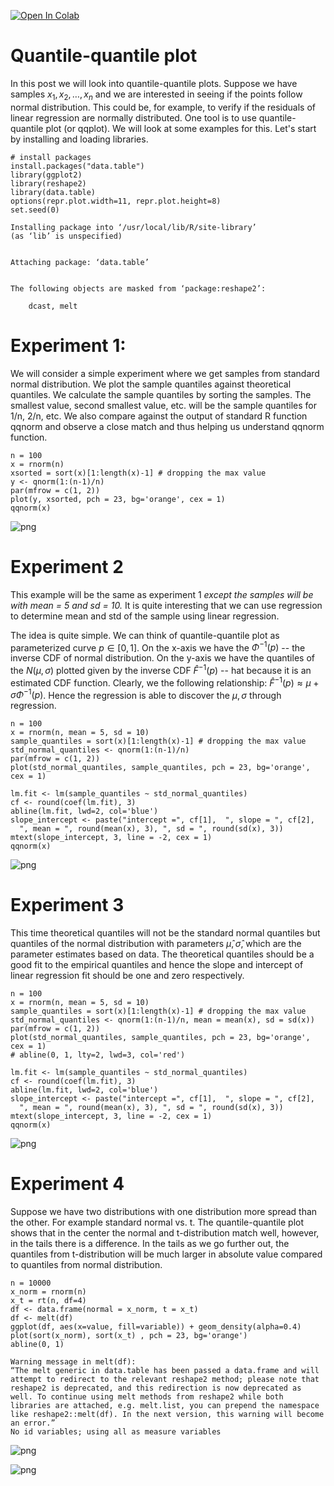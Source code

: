 <a href="https://colab.research.google.com/github/vijayvd/vijayvd.github.io/blob/master/_jupyter/2020_05_30_Quantile_quantile_plot.ipynb" target="_parent"><img src="https://colab.research.google.com/assets/colab-badge.svg" alt="Open In Colab"/></a>

# Quantile-quantile plot
In this post we will look into quantile-quantile plots. Suppose we have samples $x_1, x_2, \ldots, x_n$ and we are interested in seeing if the points follow normal distribution. This could be, for example, to verify if the residuals of linear regression are normally distributed.  One tool is to use quantile-quantile plot (or qqplot). We will look at some examples for this. Let's start by installing and loading libraries.




```
# install packages
install.packages("data.table")
library(ggplot2)
library(reshape2)
library(data.table)
options(repr.plot.width=11, repr.plot.height=8)
set.seed(0)
```

    Installing package into ‘/usr/local/lib/R/site-library’
    (as ‘lib’ is unspecified)
    
    
    Attaching package: ‘data.table’
    
    
    The following objects are masked from ‘package:reshape2’:
    
        dcast, melt
    
    


# Experiment 1: 
We will consider a simple experiment where we get samples from standard normal distribution. We plot the sample quantiles against theoretical quantiles. We calculate the sample quantiles by sorting the samples. The smallest value, second smallest value, etc. will be the sample quantiles for 1/n, 2/n, etc. We also compare against the output of standard R function qqnorm and observe a close match and thus helping us understand qqnorm function. 


```
n = 100
x = rnorm(n)
xsorted = sort(x)[1:length(x)-1] # dropping the max value
y <- qnorm(1:(n-1)/n)
par(mfrow = c(1, 2))
plot(y, xsorted, pch = 23, bg='orange', cex = 1)
qqnorm(x)
```


![png](2020-05-30-quantile-quantile-plot_files/2020-05-30-quantile-quantile-plot_4_0.png)


# Experiment 2
This example will be the same as experiment 1 *except the samples will be with mean = 5 and sd = 10.* It is quite interesting that we can use regression to determine mean and std of the sample using linear regression.

The idea is quite simple. We can think of quantile-quantile plot as parameterized curve $p \in [0, 1]$. On the x-axis we have the $\Phi^{-1}(p)$ -- the inverse CDF of normal distribution. On the y-axis we have the quantiles of the $N(\mu, \sigma)$ plotted given by the inverse CDF $\hat F^{-1}(p)$ -- hat because it is an estimated CDF function. Clearly, we the following relationship: 
$\hat F^{-1}(p) \approx \mu + \sigma \Phi^{-1}(p)$. Hence the regression is able to discover the $\mu, \sigma$ through regression.


```
n = 100
x = rnorm(n, mean = 5, sd = 10)
sample_quantiles = sort(x)[1:length(x)-1] # dropping the max value
std_normal_quantiles <- qnorm(1:(n-1)/n)
par(mfrow = c(1, 2))
plot(std_normal_quantiles, sample_quantiles, pch = 23, bg='orange', cex = 1)

lm.fit <- lm(sample_quantiles ~ std_normal_quantiles)
cf <- round(coef(lm.fit), 3)
abline(lm.fit, lwd=2, col='blue')
slope_intercept <- paste("intercept =", cf[1],  ", slope = ", cf[2],
  ", mean = ", round(mean(x), 3), ", sd = ", round(sd(x), 3))
mtext(slope_intercept, 3, line = -2, cex = 1)
qqnorm(x)
```


![png](2020-05-30-quantile-quantile-plot_files/2020-05-30-quantile-quantile-plot_6_0.png)


# Experiment 3
This time theoretical quantiles will not be the standard normal quantiles but quantiles of the normal distribution with parameters $\hat \mu, \hat \sigma$, which are the parameter estimates based on data. The theoretical quantiles should be a good fit to the empirical quantiles and hence the slope and intercept of linear regression fit should be one and zero respectively.



```
n = 100
x = rnorm(n, mean = 5, sd = 10)
sample_quantiles = sort(x)[1:length(x)-1] # dropping the max value
std_normal_quantiles <- qnorm(1:(n-1)/n, mean = mean(x), sd = sd(x))
par(mfrow = c(1, 2))
plot(std_normal_quantiles, sample_quantiles, pch = 23, bg='orange', cex = 1)
# abline(0, 1, lty=2, lwd=3, col='red')

lm.fit <- lm(sample_quantiles ~ std_normal_quantiles)
cf <- round(coef(lm.fit), 3)
abline(lm.fit, lwd=2, col='blue')
slope_intercept <- paste("intercept =", cf[1],  ", slope = ", cf[2],
  ", mean = ", round(mean(x), 3), ", sd = ", round(sd(x), 3))
mtext(slope_intercept, 3, line = -2, cex = 1)
qqnorm(x)
```


![png](2020-05-30-quantile-quantile-plot_files/2020-05-30-quantile-quantile-plot_8_0.png)


# Experiment 4
Suppose we have two distributions with one distribution more spread than the other. For example standard normal vs. t. The quantile-quantile plot shows that in the center the normal and t-distribution match well, however, in the tails there is a difference. In the tails as we go further out, the quantiles from t-distribution will be much larger in absolute value compared to quantiles from normal distribution. 


```
n = 10000
x_norm = rnorm(n)
x_t = rt(n, df=4)
df <- data.frame(normal = x_norm, t = x_t)
df <- melt(df)
ggplot(df, aes(x=value, fill=variable)) + geom_density(alpha=0.4)
plot(sort(x_norm), sort(x_t) , pch = 23, bg='orange')
abline(0, 1) 
```

    Warning message in melt(df):
    “The melt generic in data.table has been passed a data.frame and will attempt to redirect to the relevant reshape2 method; please note that reshape2 is deprecated, and this redirection is now deprecated as well. To continue using melt methods from reshape2 while both libraries are attached, e.g. melt.list, you can prepend the namespace like reshape2::melt(df). In the next version, this warning will become an error.”
    No id variables; using all as measure variables
    



![png](2020-05-30-quantile-quantile-plot_files/2020-05-30-quantile-quantile-plot_10_1.png)



![png](2020-05-30-quantile-quantile-plot_files/2020-05-30-quantile-quantile-plot_10_2.png)



```

```
